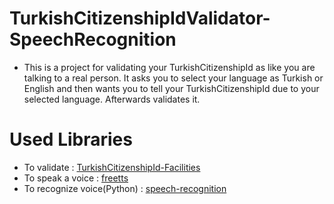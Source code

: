 # TurkishCitizenshipIdValidator-SpeechRecognition
- This is a project for validating your TurkishCitizenshipId as like you are talking to a real person. It asks you to select your language as Turkish or English and then wants you to tell your TurkishCitizenshipId due to your selected language. Afterwards validates it.

# Used Libraries
- To validate : [TurkishCitizenshipId-Facilities](https://github.com/reuzun/TurkishCitizenshipId-Facilities)
- To speak a voice : [freetts](https://freetts.sourceforge.io/)
- To recognize voice(Python) : [speech-recognition](https://github.com/Uberi/speech_recognition)
